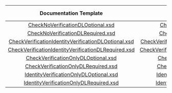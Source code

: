 |                         Documentation Template | Production Template                         | DL  Required  | Verify  Check  | Verify  ID  | Certification Terminal ID  |
|:-----------------------------------------------:|:-----------:|:-------------:|:--------------:|:-----------:|:--------------------------:|
| [CheckNoVerificationDLOptional.xsd](CheckNoVerificationDLOptional.xsd)| [CheckNoVerificationDLOptional.xsd](https://demo.eftchecks.com/webservices/Schemas/tel/Ng_CheckNoVerificationDLOptional.xsd)                          |               |                |             |            1210            |
| [CheckNoVerificationDLRequired.xsd](CheckNoVerificationDLRequired.xsd)| [CheckNoVerificationDLRequired.xsd](https://demo.eftchecks.com/webservices/Schemas/tel/Ng_CheckNoVerificationDLRequired.xsd)                          |       X       |                |             |            1211            |
| [CheckVerificationIdentityVerificationDLOptional.xsd](CheckVerificationIdentityVerificationDLOptional.xsd)| [CheckVerificationIdentityVerificationDLOptional.xsd](https://demo.eftchecks.com/webservices/Schemas/tel/Ng_CheckVerificationIdentityVerificationDLOptional.xsd)        |               |       X        |      X      |            1212            |
| [CheckVerificationIdentityVerificationDLRequired.xsd](CheckVerificationIdentityVerificationDLRequired.xsd)| [CheckVerificationIdentityVerificationDLRequired.xsd](https://demo.eftchecks.com/webservices/Schemas/tel/Ng_CheckVerificationIdentityVerificationDLRequired.xsd)        |       X       |       X        |      X      |            1213            |
| [CheckVerificationOnlyDLOptional.xsd](CheckVerificationOnlyDLOptional.xsd)| [CheckVerificationOnlyDLOptional.xsd](https://demo.eftchecks.com/webservices/Schemas/tel/Ng_CheckVerificationOnlyDLOptional.xsd)                        |               |       X        |             |            1214            |
| [CheckVerificationOnlyDLRequired.xsd](CheckVerificationOnlyDLRequired.xsd)| [CheckVerificationOnlyDLRequired.xsd](https://demo.eftchecks.com/webservices/Schemas/tel/Ng_CheckVerificationOnlyDLRequired.xsd)                        |       X       |       X        |             |            1215            |
| [IdentityVerificationOnlyDLOptional.xsd](IdentityVerificationOnlyDLOptional.xsd)| [IdentityVerificationOnlyDLOptional.xsd](https://demo.eftchecks.com/webservices/Schemas/tel/Ng_IdentityVerificationOnlyDLOptional.xsd)                     |               |                |      X      |            1216            |
| [IdentityVerificationOnlyDLRequired.xsd](IdentityVerificationOnlyDLRequired.xsd)| [IdentityVerificationOnlyDLRequired.xsd](https://demo.eftchecks.com/webservices/Schemas/tel/Ng_IdentityVerificationOnlyDLRequired.xsd)                     |       X       |                |      X      |            1217            |
